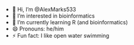 - 👋 Hi, I’m @AlexMarks533
- 👀 I’m interested in bioinformatics
- 🌱 I’m currently learning R (and bioinformatics)
- 😄 Pronouns: he/him
- ⚡ Fun fact: I like open water swimming

<!---
AlexMarks533/AlexMarks533 is a ✨ special ✨ repository because its `README.md` (this file) appears on your GitHub profile.
You can click the Preview link to take a look at your changes.
--->
